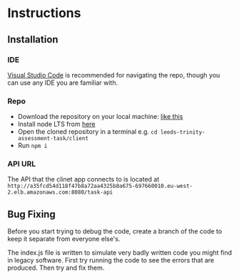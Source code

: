 # Instructions

## Installation

### IDE

[Visual Studio Code](https://code.visualstudio.com/) is recommended for navigating the repo, though you can use any IDE you are familiar with. 

### Repo
- Download the repository on your local machine: [like this](https://docs.github.com/en/repositories/creating-and-managing-repositories/cloning-a-repository)
- Install node LTS from [here](https://nodejs.org)
- Open the cloned repository in a terminal e.g. `cd leeds-trinity-assessment-task/client`
- Run `npm i`
  
### API URL
The API that the clinet app connects to is located at
`http://a35fcd54d118f47b8a72aa4325b8a675-697660010.eu-west-2.elb.amazonaws.com:8080/task-api`

## Bug Fixing

Before you start trying to debug the code, create a branch of the code to keep it separate from everyone else's. 

The index.js file is written to simulate very badly written code you might find in legacy software. First try running the code to see the errors that are produced. Then try and fix them. 